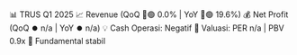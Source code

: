 📊 TRUS Q1 2025
📈 Revenue (QoQ 🔼🟢 0.0% | YoY 🔼🟢 19.6%)
💰 Net Profit (QoQ ⏺️ n/a | YoY ⏺️ n/a)
💡 Cash Operasi: Negatif
🧮 Valuasi: PER n/a | PBV 0.9x
🧱 Fundamental stabil
